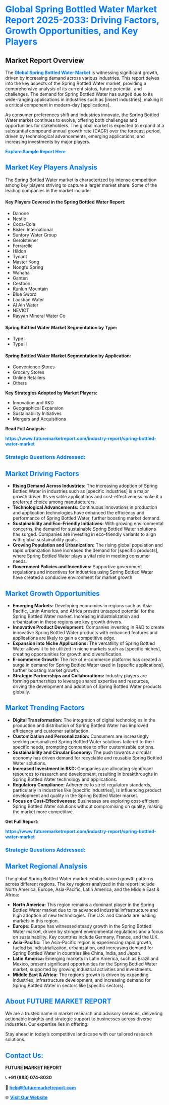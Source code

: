 <h1 style="color: #007BFF;">Global Spring Bottled Water Market Report 2025-2033: Driving Factors, Growth Opportunities, and Key Players</h1>

<section id="overview">
<h2>Market Report Overview</h2>
<p>The <a href="https://www.futuremarketreport.com/industry-report/spring-bottled-water-market" style="color: #007BFF; text-decoration: none;"><strong>Global Spring Bottled Water Market</strong></a> is witnessing significant growth, driven by increasing demand across various industries. This report delves into the key aspects of the Spring Bottled Water market, providing a comprehensive analysis of its current status, future potential, and challenges. The demand for Spring Bottled Water has surged due to its wide-ranging applications in industries such as [insert industries], making it a critical component in modern-day [applications].</p>
<p>As consumer preferences shift and industries innovate, the Spring Bottled Water market continues to evolve, offering both challenges and opportunities for stakeholders. The global market is expected to expand at a substantial compound annual growth rate (CAGR) over the forecast period, driven by technological advancements, emerging applications, and increasing investments by major players.</p>
</section>

<section id="overview">
<p><a href="https://www.futuremarketreport.com/request-sample/reportId=88429" style="color: #007BFF; text-decoration: none;"><strong>Explore Sample Report Here</strong></a></p>
</section>

<section id="key-players">
<h2 style="color: #007BFF;">Market Key Players Analysis</h2>
<p>The Spring Bottled Water market is characterized by intense competition among key players striving to capture a larger market share. Some of the leading companies in the market include:</p>
<h4>Key Players Covered in the Spring Bottled Water Report:</h4>
<ul><li>Danone</li><li>Nestle</li><li>Coca-Cola</li><li>Bisleri International</li><li>Suntory Water Group</li><li>Gerolsteiner</li><li>Ferrarelle</li><li>Hildon</li><li>Tynant</li><li>Master Kong</li><li>Nongfu Spring</li><li>Wahaha</li><li>Ganten</li><li>Cestbon</li><li>Kunlun Mountain</li><li>Blue Sword</li><li>Laoshan Water</li><li>Al Ain Water</li><li>NEVIOT</li><li>Rayyan Mineral Water Co</li></ul>
<h4>Spring Bottled Water Market Segmentation by Type:</h4>
<ul><li>Type I</li><li>Type II</li></ul>

<h4>Spring Bottled Water Market Segmentation by Application:</h4>
<ul><li>Convenience Stores</li><li>Grocery Stores</li><li>Online Retailers</li><li>Others</li></ul>
<p><strong>Key Strategies Adopted by Market Players:</strong></p>
<ul>
<li>Innovation and R&D</li>
<li>Geographical Expansion</li>
<li>Sustainability Initiatives</li>
<li>Mergers and Acquisitions</li>
</ul>
</section>

<section>
<p><strong>Read Full Analysis: </strong></p><a href="https://www.futuremarketreport.com/industry-report/spring-bottled-water-market" style="color: #007BFF; text-decoration: none;"><strong>https://www.futuremarketreport.com/industry-report/spring-bottled-water-market</strong></a>
<h3 style="color: #007BFF;">Strategic Questions Addressed:</h3>
</section>

<section id="driving-factors">
<h2 style="color: #007BFF;">Market Driving Factors</h2>
<ul>
<li><strong>Rising Demand Across Industries:</strong> The increasing adoption of Spring Bottled Water in industries such as [specific industries] is a major growth driver. Its versatile applications and cost-effectiveness make it a preferred choice among manufacturers.</li>
<li><strong>Technological Advancements:</strong> Continuous innovations in production and application technologies have enhanced the efficiency and performance of Spring Bottled Water, further boosting market demand.</li>
<li><strong>Sustainability and Eco-Friendly Initiatives:</strong> With growing environmental concerns, the demand for sustainable Spring Bottled Water solutions has surged. Companies are investing in eco-friendly variants to align with global sustainability goals.</li>
<li><strong>Growing Population and Urbanization:</strong> The rising global population and rapid urbanization have increased the demand for [specific products], where Spring Bottled Water plays a vital role in meeting consumer needs.</li>
<li><strong>Government Policies and Incentives:</strong> Supportive government regulations and incentives for industries using Spring Bottled Water have created a conducive environment for market growth.</li>
</ul>
</section>

<section id="growth-opportunities">
<h2 style="color: #007BFF;">Market Growth Opportunities</h2>
<ul>
<li><strong>Emerging Markets:</strong> Developing economies in regions such as Asia-Pacific, Latin America, and Africa present untapped potential for the Spring Bottled Water market. Increasing industrialization and urbanization in these regions are key growth drivers.</li>
<li><strong>Innovative Product Development:</strong> Companies investing in R&D to create innovative Spring Bottled Water products with enhanced features and applications are likely to gain a competitive edge.</li>
<li><strong>Expansion into Niche Applications:</strong> The versatility of Spring Bottled Water allows it to be utilized in niche markets such as [specific niches], creating opportunities for growth and diversification.</li>
<li><strong>E-commerce Growth:</strong> The rise of e-commerce platforms has created a surge in demand for Spring Bottled Water used in [specific applications], further boosting market growth.</li>
<li><strong>Strategic Partnerships and Collaborations:</strong> Industry players are forming partnerships to leverage shared expertise and resources, driving the development and adoption of Spring Bottled Water products globally.</li>
</ul>
</section>

<section id="trending-factors">
<h2 style="color: #007BFF;">Market Trending Factors</h2>
<ul>
<li><strong>Digital Transformation:</strong> The integration of digital technologies in the production and distribution of Spring Bottled Water has improved efficiency and customer satisfaction.</li>
<li><strong>Customization and Personalization:</strong> Consumers are increasingly seeking personalized Spring Bottled Water solutions tailored to their specific needs, prompting companies to offer customizable options.</li>
<li><strong>Sustainability and Circular Economy:</strong> The push towards a circular economy has driven demand for recyclable and reusable Spring Bottled Water solutions.</li>
<li><strong>Increased Investment in R&D:</strong> Companies are allocating significant resources to research and development, resulting in breakthroughs in Spring Bottled Water technology and applications.</li>
<li><strong>Regulatory Compliance:</strong> Adherence to strict regulatory standards, particularly in industries like [specific industries], is influencing product development and quality in the Spring Bottled Water market.</li>
<li><strong>Focus on Cost-Effectiveness:</strong> Businesses are exploring cost-efficient Spring Bottled Water solutions without compromising on quality, making the market more competitive.</li>
</ul>
</section>

<section>
<p><strong>Get Full Report: </strong></p><a href="https://www.futuremarketreport.com/industry-report/spring-bottled-water-market" style="color: #007BFF; text-decoration: none;"><strong>https://www.futuremarketreport.com/industry-report/spring-bottled-water-market</strong></a>
<h3 style="color: #007BFF;">Strategic Questions Addressed:</h3>
</section>


<section id="regional-analysis">
<h2 style="color: #007BFF;">Market Regional Analysis</h2>
<p>The global Spring Bottled Water market exhibits varied growth patterns across different regions. The key regions analyzed in this report include North America, Europe, Asia-Pacific, Latin America, and the Middle East & Africa:</p>
<ul>
<li><strong>North America:</strong> This region remains a dominant player in the Spring Bottled Water market due to its advanced industrial infrastructure and high adoption of new technologies. The U.S. and Canada are leading markets in this region.</li>
<li><strong>Europe:</strong> Europe has witnessed steady growth in the Spring Bottled Water market, driven by stringent environmental regulations and a focus on sustainability. Key countries include Germany, France, and the U.K.</li>
<li><strong>Asia-Pacific:</strong> The Asia-Pacific region is experiencing rapid growth, fueled by industrialization, urbanization, and increasing demand for Spring Bottled Water in countries like China, India, and Japan.</li>
<li><strong>Latin America:</strong> Emerging markets in Latin America, such as Brazil and Mexico, present significant opportunities for the Spring Bottled Water market, supported by growing industrial activities and investments.</li>
<li><strong>Middle East & Africa:</strong> The region’s growth is driven by expanding industries, infrastructure development, and increasing demand for Spring Bottled Water in sectors like [specific sectors].</li>
</ul>
</section>

<footer>
<h2 style="color: #007BFF;">About FUTURE MARKET REPORT</h2>
<p>We are a trusted name in market research and advisory services, delivering actionable insights and strategic support to businesses across diverse industries. Our expertise lies in offering:</p>

<p>Stay ahead in today’s competitive landscape with our tailored research solutions.</p>

<h2 style="color: #007BFF;">Contact Us:</h2>
<p><strong>FUTURE MARKET REPORT</strong></p>
<p>📞 <strong>+91 (883) 074-8030</strong></p>
<p>📧 <strong><a href="mailto:help@futuremarketreport.com" style="color: #007BFF;">help@futuremarketreport.com</a></strong></p>
<p>🌐 <strong><a href="https://www.futuremarketreport.com/" style="color: #007BFF;">Visit Our Website</a></strong></p>
</footer>